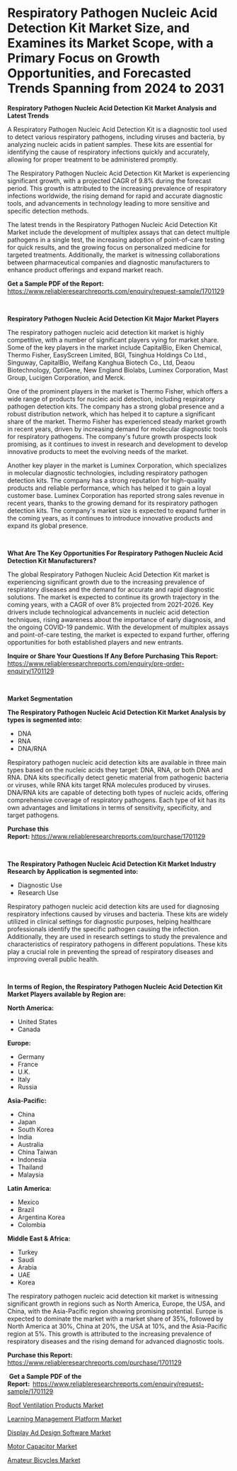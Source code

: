<p><h1>Respiratory Pathogen Nucleic Acid Detection Kit Market Size, and Examines its Market Scope, with a Primary Focus on Growth Opportunities, and Forecasted Trends Spanning from 2024 to 2031</h1></p><p><strong>Respiratory Pathogen Nucleic Acid Detection Kit Market Analysis and Latest Trends</strong></p>
<p><p>A Respiratory Pathogen Nucleic Acid Detection Kit is a diagnostic tool used to detect various respiratory pathogens, including viruses and bacteria, by analyzing nucleic acids in patient samples. These kits are essential for identifying the cause of respiratory infections quickly and accurately, allowing for proper treatment to be administered promptly.</p><p>The Respiratory Pathogen Nucleic Acid Detection Kit Market is experiencing significant growth, with a projected CAGR of 9.8% during the forecast period. This growth is attributed to the increasing prevalence of respiratory infections worldwide, the rising demand for rapid and accurate diagnostic tools, and advancements in technology leading to more sensitive and specific detection methods.</p><p>The latest trends in the Respiratory Pathogen Nucleic Acid Detection Kit Market include the development of multiplex assays that can detect multiple pathogens in a single test, the increasing adoption of point-of-care testing for quick results, and the growing focus on personalized medicine for targeted treatments. Additionally, the market is witnessing collaborations between pharmaceutical companies and diagnostic manufacturers to enhance product offerings and expand market reach.</p></p>
<p><strong>Get a Sample PDF of the Report:&nbsp;</strong> <a href="https://www.reliableresearchreports.com/enquiry/request-sample/1701129">https://www.reliableresearchreports.com/enquiry/request-sample/1701129</a></p>
<p>&nbsp;</p>
<p><strong>Respiratory Pathogen Nucleic Acid Detection Kit Major Market Players</strong></p>
<p><p>The respiratory pathogen nucleic acid detection kit market is highly competitive, with a number of significant players vying for market share. Some of the key players in the market include CapitalBio, Eiken Chemical, Thermo Fisher, EasyScreen Limited, BGI, Tsinghua Holdings Co Ltd., Singuway, CapitalBio, Weifang Kanghua Biotech Co., Ltd, Deaou Biotechnology, OptiGene, New England Biolabs, Luminex Corporation, Mast Group, Lucigen Corporation, and Merck.</p><p>One of the prominent players in the market is Thermo Fisher, which offers a wide range of products for nucleic acid detection, including respiratory pathogen detection kits. The company has a strong global presence and a robust distribution network, which has helped it to capture a significant share of the market. Thermo Fisher has experienced steady market growth in recent years, driven by increasing demand for molecular diagnostic tools for respiratory pathogens. The company's future growth prospects look promising, as it continues to invest in research and development to develop innovative products to meet the evolving needs of the market.</p><p>Another key player in the market is Luminex Corporation, which specializes in molecular diagnostic technologies, including respiratory pathogen detection kits. The company has a strong reputation for high-quality products and reliable performance, which has helped it to gain a loyal customer base. Luminex Corporation has reported strong sales revenue in recent years, thanks to the growing demand for its respiratory pathogen detection kits. The company's market size is expected to expand further in the coming years, as it continues to introduce innovative products and expand its global presence.</p></p>
<p>&nbsp;</p>
<p><strong>What Are The Key Opportunities For Respiratory Pathogen Nucleic Acid Detection Kit Manufacturers?</strong></p>
<p><p>The global Respiratory Pathogen Nucleic Acid Detection Kit market is experiencing significant growth due to the increasing prevalence of respiratory diseases and the demand for accurate and rapid diagnostic solutions. The market is expected to continue its growth trajectory in the coming years, with a CAGR of over 8% projected from 2021-2026. Key drivers include technological advancements in nucleic acid detection techniques, rising awareness about the importance of early diagnosis, and the ongoing COVID-19 pandemic. With the development of multiplex assays and point-of-care testing, the market is expected to expand further, offering opportunities for both established players and new entrants.</p></p>
<p><strong>Inquire or Share Your Questions If Any Before Purchasing This Report:</strong> <a href="https://www.reliableresearchreports.com/enquiry/pre-order-enquiry/1701129">https://www.reliableresearchreports.com/enquiry/pre-order-enquiry/1701129</a></p>
<p>&nbsp;</p>
<p><strong>Market Segmentation</strong></p>
<p><strong>The Respiratory Pathogen Nucleic Acid Detection Kit Market Analysis by types is segmented into:</strong></p>
<p><ul><li>DNA</li><li>RNA</li><li>DNA/RNA</li></ul></p>
<p><p>Respiratory pathogen nucleic acid detection kits are available in three main types based on the nucleic acids they target: DNA, RNA, or both DNA and RNA. DNA kits specifically detect genetic material from pathogenic bacteria or viruses, while RNA kits target RNA molecules produced by viruses. DNA/RNA kits are capable of detecting both types of nucleic acids, offering comprehensive coverage of respiratory pathogens. Each type of kit has its own advantages and limitations in terms of sensitivity, specificity, and target pathogens.</p></p>
<p><strong>Purchase this Report:&nbsp;</strong><a href="https://www.reliableresearchreports.com/purchase/1701129">https://www.reliableresearchreports.com/purchase/1701129</a></p>
<p>&nbsp;</p>
<p><strong>The Respiratory Pathogen Nucleic Acid Detection Kit Market Industry Research by Application is segmented into:</strong></p>
<p><ul><li>Diagnostic Use</li><li>Research Use</li></ul></p>
<p><p>Respiratory pathogen nucleic acid detection kits are used for diagnosing respiratory infections caused by viruses and bacteria. These kits are widely utilized in clinical settings for diagnostic purposes, helping healthcare professionals identify the specific pathogen causing the infection. Additionally, they are used in research settings to study the prevalence and characteristics of respiratory pathogens in different populations. These kits play a crucial role in preventing the spread of respiratory diseases and improving overall public health.</p></p>
<p>&nbsp;</p>
<p><strong>In terms of Region, the Respiratory Pathogen Nucleic Acid Detection Kit Market Players available by Region are:</strong></p>
<p>
    <p> <strong> North America: </strong>
        <ul>
            <li>United States</li>
            <li>Canada</li>
        </ul>
        </p> 
    <p> <strong> Europe: </strong>
        <ul>
            <li>Germany</li>
            <li>France</li>
            <li>U.K.</li>
            <li>Italy</li>
            <li>Russia</li>
        </ul>
        </p> 
    <p> <strong> Asia-Pacific: </strong>
        <ul>
            <li>China</li>
            <li>Japan</li>
            <li>South Korea</li>
            <li>India</li>
            <li>Australia</li>
            <li>China Taiwan</li>
            <li>Indonesia</li>
            <li>Thailand</li>
            <li>Malaysia</li>
        </ul>
        </p> 
    <p> <strong> Latin America: </strong>
        <ul>
            <li>Mexico</li>
            <li>Brazil</li>
            <li>Argentina Korea</li>
            <li>Colombia</li>
        </ul>
        </p> 
    <p> <strong> Middle East & Africa: </strong>
        <ul>
            <li>Turkey</li>
            <li>Saudi</li>
            <li>Arabia</li>
            <li>UAE</li>
            <li>Korea</li>
        </ul>
    </p>
    </p>
<p><p>The respiratory pathogen nucleic acid detection kit market is witnessing significant growth in regions such as North America, Europe, the USA, and China, with the Asia-Pacific region showing promising potential. Europe is expected to dominate the market with a market share of 35%, followed by North America at 30%, China at 20%, the USA at 10%, and the Asia-Pacific region at 5%. This growth is attributed to the increasing prevalence of respiratory diseases and the rising demand for advanced diagnostic tools.</p></p>
<p><strong>Purchase this Report: </strong><a href="https://www.reliableresearchreports.com/purchase/1701129">https://www.reliableresearchreports.com/purchase/1701129</a></p>
<p>&nbsp;<strong>Get a Sample PDF of the Report:&nbsp;&nbsp;</strong><a href="https://www.reliableresearchreports.com/enquiry/request-sample/1701129">https://www.reliableresearchreports.com/enquiry/request-sample/1701129</a></p>
<p><strong></strong></p>
<p><p><a href="https://github.com/marloy8/Market-Research-Report-List-3/blob/main/roof-ventilation-products-market.md">Roof Ventilation Products Market</a></p><p><a href="https://github.com/Sarissaschmalingtr6fz2739/Market-Research-Report-List-1/blob/main/learning-management-platform-market.md">Learning Management Platform Market</a></p><p><a href="https://github.com/jodemen/Market-Research-Report-List-1/blob/main/display-ad-design-software-market.md">Display Ad Design Software Market</a></p><p><a href="https://github.com/jj19131/Market-Research-Report-List-1/blob/main/motor-capacitor-market.md">Motor Capacitor Market</a></p><p><a href="https://github.com/WillieWoodard/Market-Research-Report-List-3/blob/main/amateur-bicycles-market.md">Amateur Bicycles Market</a></p></p>